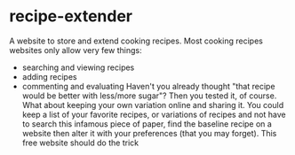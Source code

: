 recipe-extender
===============

A website to store and extend cooking recipes.
Most cooking recipes websites only allow very few things:
* searching and viewing recipes
* adding recipes
* commenting and evaluating
Haven't you already thought "that recipe would be better with less/more sugar"? Then you tested it, of course. What about
keeping your own variation online and sharing it. You could keep a list of your favorite recipes, or variations
of recipes and not have to search this infamous piece of paper, find the baseline recipe on a website then alter it with
 your preferences (that you may forget).
This free website should do the trick
